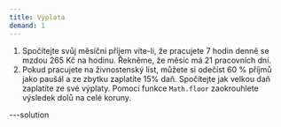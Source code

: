 ```yaml
---
title: Výplata
demand: 1
---
```


1. Spočítejte svůj měsíční příjem víte-li, že pracujete 7 hodin denně se mzdou 265 Kč na hodinu. Řekněme, že měsíc má 21 pracovních dní.
1. Pokud pracujete na živnostenský list, můžete si odečíst 60 % příjmů jako paušál a ze zbytku zaplatíte 15% daň. Spočítejte jak velkou daň zaplatíte ze své výplaty. Pomocí funkce `Math.floor` zaokrouhlete výsledek dolů na celé koruny.

---solution
<!--

#### Měsíční příjem

```js
21 * 7 * 265;
```

#### Daň

```js
Math.floor(21 * 7 * 265 * (1 - 0.6) * 0.15);
```
-->